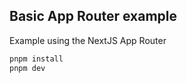 ## Basic App Router example

Example using the NextJS App Router

```bash
pnpm install
pnpm dev
```
